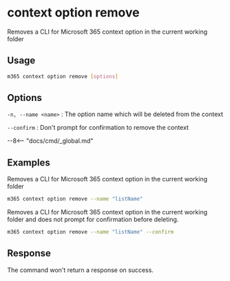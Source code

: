 # context option remove

Removes a CLI for Microsoft 365 context option in the current working folder

## Usage

```sh
m365 context option remove [options]
```

## Options

`-n, --name <name>`
: The option name which will be deleted from the context

`--confirm`
: Don't prompt for confirmation to remove the context

--8<-- "docs/cmd/_global.md"

## Examples

Removes a CLI for Microsoft 365 context option in the current working folder

```sh
m365 context option remove --name "listName"
```

Removes a CLI for Microsoft 365 context option in the current working folder and does not prompt for confirmation before deleting.

```sh
m365 context option remove --name "listName" --confirm
```

## Response

The command won't return a response on success.
